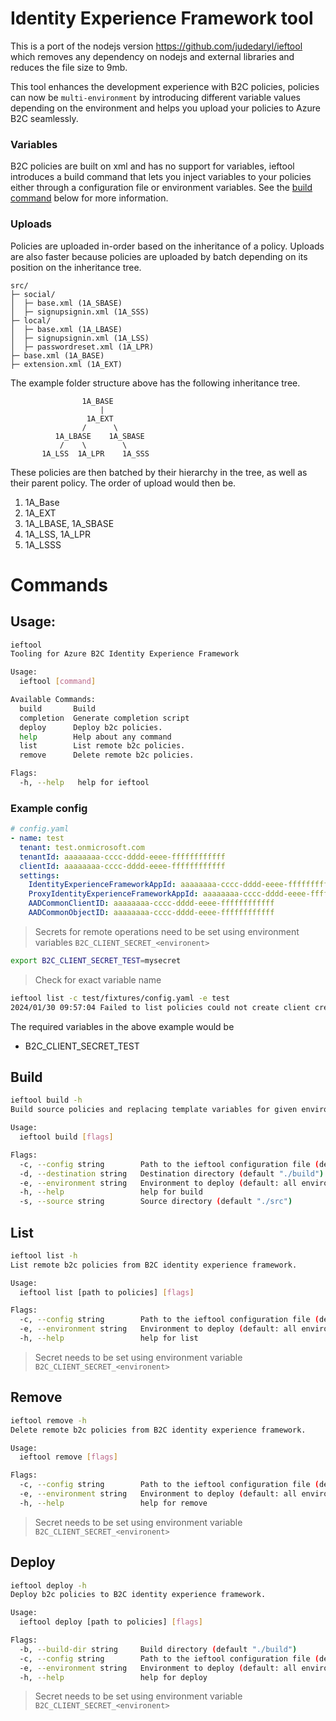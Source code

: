 # Identity Experience Framework tool

This is a port of the nodejs version https://github.com/judedaryl/ieftool which removes any dependency on nodejs and external libraries and reduces the file size to 9mb.

This tool enhances the development experience with B2C policies, policies can now be ``multi-environment`` by introducing different variable values depending on the environment and helps you upload your policies to Azure B2C seamlessly.

### Variables

B2C policies are built on xml and has no support for variables, ieftool introduces a build command that lets you inject variables to your policies either through a configuration file or environment variables. See the [build command](https://github.com/judedaryl/go-ieftool/blob/main/README.md#build) below for more information.

### Uploads
Policies are uploaded in-order based on the inheritance of a policy. Uploads are also faster because policies are uploaded by batch depending on its position on the inheritance tree.


```pre
src/
├─ social/
│  ├─ base.xml (1A_SBASE)
│  ├─ signupsignin.xml (1A_SSS)
├─ local/
│  ├─ base.xml (1A_LBASE)
│  ├─ signupsignin.xml (1A_LSS)
│  ├─ passwordreset.xml (1A_LPR)
├─ base.xml (1A_BASE)
├─ extension.xml (1A_EXT)

```

The example folder structure above has the following inheritance tree.

```pre
                1A_BASE
                    |
                 1A_EXT
                /      \
          1A_LBASE    1A_SBASE
           /    \        \      
       1A_LSS  1A_LPR    1A_SSS
```

These policies are then batched by their hierarchy in the tree, as well as their parent policy. The order of upload would then be.

1. 1A_Base
2. 1A_EXT
3. 1A_LBASE, 1A_SBASE
4. 1A_LSS, 1A_LPR
5. 1A_LSSS

# Commands

## Usage:
```bash
ieftool
Tooling for Azure B2C Identity Experience Framework

Usage:
  ieftool [command]

Available Commands:
  build       Build
  completion  Generate completion script
  deploy      Deploy b2c policies.
  help        Help about any command
  list        List remote b2c policies.
  remove      Delete remote b2c policies.

Flags:
  -h, --help   help for ieftool
```

### Example config

```yaml
# config.yaml
- name: test
  tenant: test.onmicrosoft.com
  tenantId: aaaaaaaa-cccc-dddd-eeee-ffffffffffff
  clientId: aaaaaaaa-cccc-dddd-eeee-ffffffffffff
  settings:
    IdentityExperienceFrameworkAppId: aaaaaaaa-cccc-dddd-eeee-ffffffffffff
    ProxyIdentityExperienceFrameworkAppId: aaaaaaaa-cccc-dddd-eeee-ffffffffffff
    AADCommonClientID: aaaaaaaa-cccc-dddd-eeee-ffffffffffff
    AADCommonObjectID: aaaaaaaa-cccc-dddd-eeee-ffffffffffff
```

> Secrets for remote operations need to be set using environment variables `B2C_CLIENT_SECRET_<environent>`
```bash
export B2C_CLIENT_SECRET_TEST=mysecret
```
> Check for exact variable name
```bash
ieftool list -c test/fixtures/config.yaml -e test
2024/01/30 09:57:04 Failed to list policies could not create client credentials. Did you send the env var B2C_CLIENT_SECRET_TEST?: secret can't be empty string
```

The required variables in the above example would be 
- B2C_CLIENT_SECRET_TEST





## Build
```bash
ieftool build -h 
Build source policies and replacing template variables for given environments.

Usage:
  ieftool build [flags]

Flags:
  -c, --config string        Path to the ieftool configuration file (default "./config.yaml")
  -d, --destination string   Destination directory (default "./build")
  -e, --environment string   Environment to deploy (default: all environments)
  -h, --help                 help for build
  -s, --source string        Source directory (default "./src")
```

## List
```bash
ieftool list -h 
List remote b2c policies from B2C identity experience framework.

Usage:
  ieftool list [path to policies] [flags]

Flags:
  -c, --config string        Path to the ieftool configuration file (default "./config.yaml")
  -e, --environment string   Environment to deploy (default: all environments)
  -h, --help                 help for list
```

> Secret needs to be set using environment variable `B2C_CLIENT_SECRET_<environent>`

## Remove
```bash
ieftool remove -h 
Delete remote b2c policies from B2C identity experience framework.

Usage:
  ieftool remove [flags]

Flags:
  -c, --config string        Path to the ieftool configuration file (default "./config.yaml")
  -e, --environment string   Environment to deploy (default: all environments)
  -h, --help                 help for remove
```

> Secret needs to be set using environment variable `B2C_CLIENT_SECRET_<environent>`


## Deploy
```bash
ieftool deploy -h 
Deploy b2c policies to B2C identity experience framework.

Usage:
  ieftool deploy [path to policies] [flags]

Flags:
  -b, --build-dir string     Build directory (default "./build")
  -c, --config string        Path to the ieftool configuration file (default "./config.yaml")
  -e, --environment string   Environment to deploy (default: all environments)
  -h, --help                 help for deploy
```

> Secret needs to be set using environment variable `B2C_CLIENT_SECRET_<environent>`


